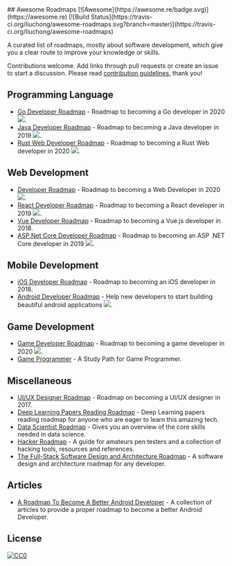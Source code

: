 <div class="github-widget" data-repo="liuchong/awesome-roadmaps"></div>
<script async src="https://pagead2.googlesyndication.com/pagead/js/adsbygoogle.js"></script><ins class="adsbygoogle" style="display:block" data-ad-client="ca-pub-6890694312814945" data-ad-slot="5473692530" data-ad-format="auto"  data-full-width-responsive="true"></ins><script>(adsbygoogle = window.adsbygoogle || []).push({});</script>
## Awesome Roadmaps [![Awesome](https://awesome.re/badge.svg)](https://awesome.re) [![Build Status](https://travis-ci.org/liuchong/awesome-roadmaps.svg?branch=master)](https://travis-ci.org/liuchong/awesome-roadmaps)

A curated list of roadmaps, mostly about software development, which give you a clear route to improve your knowledge or skills.

Contributions welcome.
Add links through pull requests or create an issue to start a discussion.
Please read [contribution guidelines](https://github.com/liuchong/awesome-roadmaps/blob/master/contributing.md), thank you!



## Programming Language
- [Go Developer Roadmap](https://raw.githubusercontent.com/Alikhll/golang-developer-roadmap) - Roadmap to becoming a Go developer in 2020 [<img src="https://img.shields.io/badge/Roadmap-2020-yellowgreen.svg">](https://raw.githubusercontent.com/Alikhll/golang-developer-roadmap).
- [Java Developer Roadmap](https://raw.githubusercontent.com/s4kibs4mi/java-developer-roadmap) - Roadmap to becoming a Java developer in 2019 [<img src="https://img.shields.io/badge/Roadmap-2019-yellowgreen.svg">](https://raw.githubusercontent.com/s4kibs4mi/java-developer-roadmap).
- [Rust Web Developer Roadmap](https://raw.githubusercontent.com/csharad/rust-web-developer-roadmap) - Roadmap to becoming a Rust Web developer in 2020 [<img src="https://img.shields.io/badge/Roadmap-2020-yellowgreen.svg">](https://raw.githubusercontent.com/csharad/rust-web-developer-roadmap).

## Web Development
- [Developer Roadmap](https://raw.githubusercontent.com/kamranahmedse/developer-roadmap) - Roadmap to becoming a Web Developer in 2020 [<img src="https://img.shields.io/badge/Roadmap-2020-yellowgreen.svg">](https://raw.githubusercontent.com/kamranahmedse/developer-roadmap).
- [React Developer Roadmap](https://raw.githubusercontent.com/adam-golab/react-developer-roadmap) - Roadmap to becoming a React developer in 2019 [<img src="https://img.shields.io/badge/Roadmap-2019-yellowgreen.svg">](https://raw.githubusercontent.com/adam-golab/react-developer-roadmap).
- [Vue Developer Roadmap](https://github.com/flaviocopes/vue-developer-roadmap) - Roadmap to becoming a Vue.js developer in 2018.
- [ASP.Net Core Developer Roadmap](https://raw.githubusercontent.com/MoienTajik/AspNetCore-Developer-Roadmap) - Roadmap to becoming an ASP .NET Core developer in 2019 [<img src="https://img.shields.io/badge/Roadmap-2019-yellowgreen.svg">](https://raw.githubusercontent.com/MoienTajik/AspNetCore-Developer-Roadmap).

## Mobile Development
- [iOS Developer Roadmap](https://github.com/BohdanOrlov/iOS-Developer-Roadmap) - Roadmap to becoming an iOS developer in 2018.
- [Android Developer Roadmap](https://raw.githubusercontent.com/anacoimbrag/android-developer-roadmap) - Help new developers to start building beautiful android applications [<img src="https://img.shields.io/badge/Roadmap-2019-yellowgreen.svg">](https://raw.githubusercontent.com/anacoimbrag/android-developer-roadmap).

## Game Development
- [Game Developer Roadmap](https://raw.githubusercontent.com/utilForever/game-developer-roadmap) - Roadmap to becoming a game developer in 2020 [<img src="https://img.shields.io/badge/Roadmap-2020-yellowgreen.svg">](https://raw.githubusercontent.com/utilForever/game-developer-roadmap).
- [Game Programmer](https://github.com/miloyip/game-programmer) - A Study Path for Game Programmer.

## Miscellaneous
- [UI/UX Designer Roadmap](https://github.com/togiberlin/ui-ux-designer-roadmap) - Roadmap on becoming a UI/UX designer in 2017.
- [Deep Learning Papers Reading Roadmap](https://github.com/floodsung/Deep-Learning-Papers-Reading-Roadmap) - Deep Learning papers reading roadmap for anyone who are eager to learn this amazing tech.
- [Data Scientist Roadmap](https://github.com/hasbrain/data-science-roadmap) - Gives you an overview of the core skills needed in data science.
- [Hacker Roadmap](https://github.com/Sundowndev/hacker-roadmap) - A guide for amateurs pen testers and a collection of hacking tools, resources and references.
- [The Full-Stack Software Design and Architecture Roadmap](https://github.com/stemmlerjs/software-design-and-architecture-roadmap) - A software design and architecture roadmap for any developer.

## Articles
- [A Roadmap To Become A Better Android Developer](https://medium.com/mindorks/a-roadmap-to-become-a-better-android-developer-3038cf7f8c8d) - A collection of articles to provide a proper roadmap to become a better Android Developer.

## License

[![CC0](http://mirrors.creativecommons.org/presskit/buttons/88x31/svg/cc-zero.svg)](https://creativecommons.org/publicdomain/zero/1.0/)